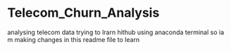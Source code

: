 # Telecom_Churn_Analysis
analysing telecom data
trying to lrarn hithub using anaconda terminal so ia m making changes in this readme file to learn
